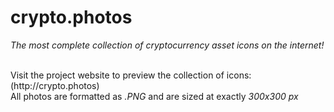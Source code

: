 # crypto.photos
<p><i>The most complete collection of cryptocurrency asset icons on the internet!</i></p>
<br>
Visit the project website to preview the collection of icons: (http://crypto.photos)
<br>
All photos are formatted as <i>.PNG</i> and are sized at exactly <i>300x300 px</i>
<br>
